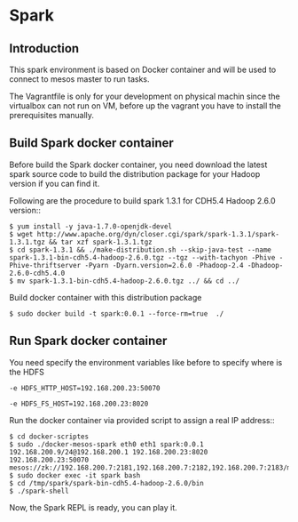 # Spark

## Introduction

This spark environment is based on Docker container and will be used to connect to mesos master to run tasks.

The Vagrantfile is only for your development on physical machin since the virtualbox can not run on VM, before up
the vagrant you have to install the prerequisites manually.

## Build Spark docker container

Before build the Spark docker container, you need download the latest spark source code to build the distribution
package for your Hadoop version if you can find it.

Following are the procedure to build spark 1.3.1 for CDH5.4 Hadoop 2.6.0 version::

```
$ yum install -y java-1.7.0-openjdk-devel
$ wget http://www.apache.org/dyn/closer.cgi/spark/spark-1.3.1/spark-1.3.1.tgz && tar xzf spark-1.3.1.tgz
$ cd spark-1.3.1 && ./make-distribution.sh --skip-java-test --name spark-1.3.1-bin-cdh5.4-hadoop-2.6.0.tgz --tgz --with-tachyon -Phive -Phive-thriftserver -Pyarn -Dyarn.version=2.6.0 -Phadoop-2.4 -Dhadoop-2.6.0-cdh5.4.0
$ mv spark-1.3.1-bin-cdh5.4-hadoop-2.6.0.tgz ../ && cd ../
```

Build docker container with this distribution package

```
$ sudo docker build -t spark:0.0.1 --force-rm=true  ./
```

## Run Spark docker container

You need specify the environment variables like before to specify where is the HDFS

```
-e HDFS_HTTP_HOST=192.168.200.23:50070

-e HDFS_FS_HOST=192.168.200.23:8020
```

Run the docker container via provided script to assign a real IP address::

```
$ cd docker-scriptes
$ sudo ./docker-mesos-spark eth0 eth1 spark:0.0.1 192.168.200.9/24@192.168.200.1 192.168.200.23:8020 192.168.200.23:50070 mesos://zk://192.168.200.7:2181,192.168.200.7:2182,192.168.200.7:2183/mesos
$ sudo docker exec -it spark bash
$ cd /tmp/spark/spark-bin-cdh5.4-hadoop-2.6.0/bin
$ ./spark-shell
```

Now, the Spark REPL is ready, you can play it.

